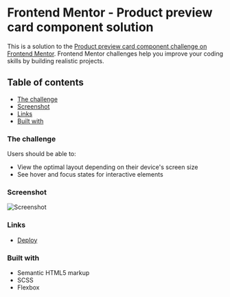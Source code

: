 # Frontend Mentor - Product preview card component solution

This is a solution to the [Product preview card component challenge on Frontend Mentor](https://www.frontendmentor.io/challenges/product-preview-card-component-GO7UmttRfa). Frontend Mentor challenges help you improve your coding skills by building realistic projects. 

## Table of contents
- [The challenge](#the-challenge)
- [Screenshot](#screenshot)
- [Links](#links)
- [Built with](#built-with)

### The challenge

Users should be able to:

- View the optimal layout depending on their device's screen size
- See hover and focus states for interactive elements

### Screenshot

![Screenshot](https://user-images.githubusercontent.com/76868496/206917783-f54e67ed-312a-4e14-9e94-9b2ea76a59a6.png)

### Links

- [Deploy](https://nadyapod.github.io/product-preview-card-component/)

### Built with

- Semantic HTML5 markup
- SCSS
- Flexbox

